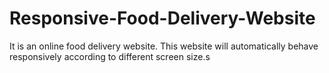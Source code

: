 # Responsive-Food-Delivery-Website
It is an online food delivery website. This website will automatically behave responsively according to different screen size.s 
